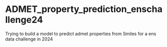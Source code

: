 # ADMET_property_prediction_enschallenge24
Trying to build a model to predict admet properties from Smiles for a ens data challenge in 2024
